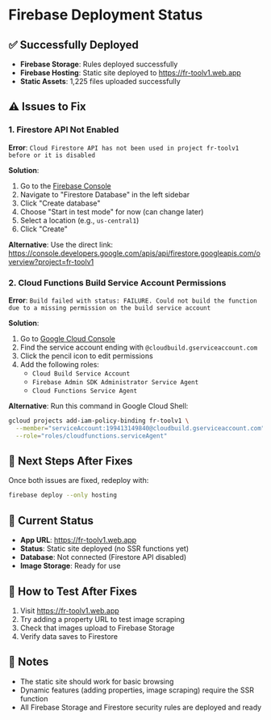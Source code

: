 # Firebase Deployment Status

## ✅ Successfully Deployed
- **Firebase Storage**: Rules deployed successfully
- **Firebase Hosting**: Static site deployed to https://fr-toolv1.web.app
- **Static Assets**: 1,225 files uploaded successfully

## ⚠️ Issues to Fix

### 1. Firestore API Not Enabled
**Error**: `Cloud Firestore API has not been used in project fr-toolv1 before or it is disabled`

**Solution**:
1. Go to the [Firebase Console](https://console.firebase.google.com/project/fr-toolv1)
2. Navigate to "Firestore Database" in the left sidebar
3. Click "Create database"
4. Choose "Start in test mode" for now (can change later)
5. Select a location (e.g., `us-central1`)
6. Click "Create"

**Alternative**: Use the direct link:
https://console.developers.google.com/apis/api/firestore.googleapis.com/overview?project=fr-toolv1

### 2. Cloud Functions Build Service Account Permissions
**Error**: `Build failed with status: FAILURE. Could not build the function due to a missing permission on the build service account`

**Solution**:
1. Go to [Google Cloud Console](https://console.cloud.google.com/iam-admin/iam?project=fr-toolv1)
2. Find the service account ending with `@cloudbuild.gserviceaccount.com`
3. Click the pencil icon to edit permissions
4. Add the following roles:
   - `Cloud Build Service Account`
   - `Firebase Admin SDK Administrator Service Agent`
   - `Cloud Functions Service Agent`

**Alternative**: Run this command in Google Cloud Shell:
```bash
gcloud projects add-iam-policy-binding fr-toolv1 \
  --member="serviceAccount:199413149840@cloudbuild.gserviceaccount.com" \
  --role="roles/cloudfunctions.serviceAgent"
```

## 🚀 Next Steps After Fixes

Once both issues are fixed, redeploy with:
```bash
firebase deploy --only hosting
```

## 📱 Current Status
- **App URL**: https://fr-toolv1.web.app
- **Status**: Static site deployed (no SSR functions yet)
- **Database**: Not connected (Firestore API disabled)
- **Image Storage**: Ready for use

## 🔧 How to Test After Fixes
1. Visit https://fr-toolv1.web.app
2. Try adding a property URL to test image scraping
3. Check that images upload to Firebase Storage
4. Verify data saves to Firestore

## 📝 Notes
- The static site should work for basic browsing
- Dynamic features (adding properties, image scraping) require the SSR function
- All Firebase Storage and Firestore security rules are deployed and ready
